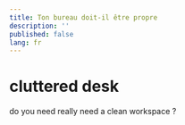 ```yaml
---
title: Ton bureau doit-il être propre
description: ''
published: false
lang: fr
---
```


# cluttered desk

do you need really need a clean workspace ?